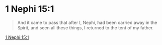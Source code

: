 # 1 Nephi 15:1

> And it came to pass that after I, Nephi, had been carried away in the Spirit, and seen all these things, I returned to the tent of my father.

[1 Nephi 15:1](https://www.churchofjesuschrist.org/study/scriptures/bofm/1-ne/15?lang=eng&id=p1#p1)


